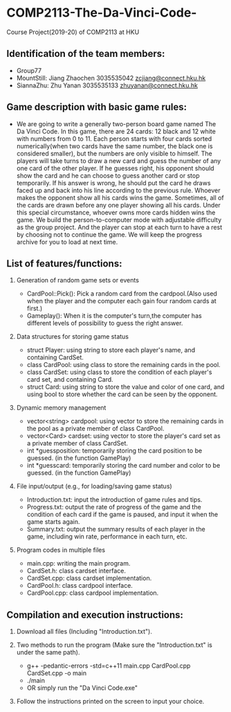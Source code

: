 # COMP2113-The-Da-Vinci-Code-
Course Project(2019-20) of COMP2113 at HKU

## Identification of the team members:
* Group77
* MountStill: Jiang Zhaochen 3035535042 zcjiang@connect.hku.hk
* SiannaZhu: Zhu Yanan 3035535133 zhuyanan@connect.hku.hk

## Game description with basic game rules:
   - We are going to write a generally two-person board game named The Da Vinci Code. In this game, there are 24 cards: 12 black and 12 white with numbers from 0 to 11. Each person starts with four cards sorted numerically(when two cards have the same number, the black one is considered smaller), but the numbers are only visible to himself. The players will take turns to draw a new card and guess the number of any one card of the other player. If he guesses right, his opponent should show the card and he can choose to guess another card or stop temporarily. If his answer is wrong, he should put the card he draws faced up and back into his line according to the previous rule. Whoever makes the opponent show all his cards wins the game. Sometimes, all of the cards are drawn before any one player showing all his cards. Under this special circumstance, whoever owns more cards hidden wins the game. We build the person-to-computer mode with adjustable difficulty as the group project. And the player can stop at each turn to have a rest by choosing not to continue the game. We will keep the progress archive for you to load at next time.

   
## List of features/functions:
1. Generation of random game sets or events
   - CardPool::Pick(): Pick a random card from the cardpool.(Also used when the player and the computer each gain four random cards at first.)
   - Gameplay(): When it is the computer's turn,the computer has different levels of possibility to guess the right answer.

2. Data structures for storing game status
   - struct Player: using string to store each player's name, and containing CardSet.
   - class CardPool: using class to store the remaining cards in the pool.
   - class CardSet: using class to store the condition of each player's card set, and containing Card.
   - struct Card: using string to store the value and color of one card, and using bool to store whether the card can be seen by the opponent.

3. Dynamic memory management
   - vector\<string\> cardpool: using vector to store the remaining cards in the pool as a private member of class CardPool.
   - vector\<Card\> cardset: using vector to store the player's card set as a private member of class CardSet.
   - int \*guessposition: temporarily storing the card position to be guessed. (in the function GamePlay)
   - int \*guesscard: temporarily storing the card number and color to be guessed. (in the function GamePlay)
   
4. File input/output (e.g., for loading/saving game status)
   - Introduction.txt: input the introduction of game rules and tips.
   - Progress.txt: output the rate of progress of the game and the condition of each card if the game is paused, and input it when the game starts again.
   - Summary.txt: output the summary results of each player in the game, including win rate, performance in each turn, etc.

5. Program codes in multiple files
   - main.cpp: writing the main program.
   - CardSet.h: class cardset interface.
   - CardSet.cpp: class cardset implementation.
   - CardPool.h: class cardpool interface.
   - CardPool.cpp: class cardpool implementation.

## Compilation and execution instructions:
1. Download all files (Including "Introduction.txt").

2. Two methods to run the program (Make sure the "Introduction.txt" is under the same path).
   - g++ -pedantic-errors -std=c++11 main.cpp CardPool.cpp CardSet.cpp -o main
   - ./main
   - OR simply run the "Da Vinci Code.exe"

3. Follow the instructions printed on the screen to input your choice.
